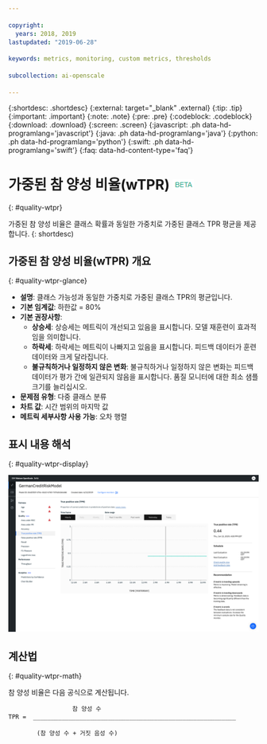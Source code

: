 ```yaml
---

copyright:
  years: 2018, 2019
lastupdated: "2019-06-28"

keywords: metrics, monitoring, custom metrics, thresholds

subcollection: ai-openscale

---
```


{:shortdesc: .shortdesc}
{:external: target="_blank" .external}
{:tip: .tip}
{:important: .important}
{:note: .note}
{:pre: .pre}
{:codeblock: .codeblock}
{:download: .download}
{:screen: .screen}
{:javascript: .ph data-hd-programlang='javascript'}
{:java: .ph data-hd-programlang='java'}
{:python: .ph data-hd-programlang='python'}
{:swift: .ph data-hd-programlang='swift'}
{:faq: data-hd-content-type='faq'}

# 가중된 참 양성 비율(wTPR) ![베타 태그](images/beta.png)
{: #quality-wtpr}

가중된 참 양성 비율은 클래스 확률과 동일한 가중치로 가중된 클래스 TPR 평균을 제공합니다.
{: shortdesc)

## 가중된 참 양성 비율(wTPR) 개요
{: #quality-wtpr-glance}

- **설명**: 클래스 가능성과 동일한 가중치로 가중된 클래스 TPR의 평균입니다.
- **기본 임계값**: 하한값 = 80%
- **기본 권장사항**:
   - **상승세**: 상승세는 메트릭이 개선되고 있음을 표시합니다. 모델 재훈련이 효과적임을 의미합니다.
   - **하락세**: 하락세는 메트릭이 나빠지고 있음을 표시합니다. 피드백 데이터가 훈련 데이터와 크게 달라집니다.
   - **불규칙하거나 일정하지 않은 변화**: 불규칙하거나 일정하지 않은 변화는 피드백 데이터가 평가 간에 일관되지 않음을 표시합니다. 품질 모니터에 대한 최소 샘플 크기를 늘리십시오.
- **문제점 유형**: 다중 클래스 분류
- **차트 값**: 시간 범위의 마지막 값
- **메트릭 세부사항 사용 가능**: 오차 행렬

## 표시 내용 해석
{: #quality-wtpr-display}

![가중된 참 양성 비율이 표시되어 있습니다.](images/quality-tpr.png)

## 계산법
{: #quality-wtpr-math}

참 양성 비율은 다음 공식으로 계산됩니다.

```
                  참 양성 수
TPR =  _________________________________________________________

        (참 양성 수 + 거짓 음성 수)
```
